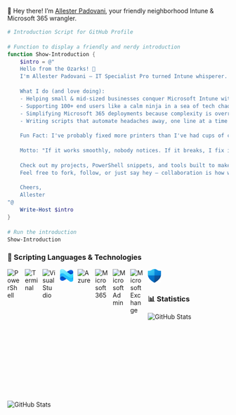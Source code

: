 👋 Hey there! I’m [Allester Padovani](https://www.linkedin.com/in/allester-padovani/), your friendly neighborhood Intune & Microsoft 365 wrangler.

```powershell
# Introduction Script for GitHub Profile

# Function to display a friendly and nerdy introduction
function Show-Introduction {
    $intro = @"
    Hello from the Ozarks! 🌄  
    I'm Allester Padovani — IT Specialist Pro turned Intune whisperer.  

    What I do (and love doing):
    - Helping small & mid-sized businesses conquer Microsoft Intune with confidence 💼🛠️  
    - Supporting 100+ end users like a calm ninja in a sea of tech chaos 🧘‍♂️  
    - Simplifying Microsoft 365 deployments because complexity is overrated ☁️✨  
    - Writing scripts that automate headaches away, one line at a time 🧾⚡  

    Fun Fact: I've probably fixed more printers than I've had cups of coffee. And I drink a *lot* of coffee. ☕😄  

    Motto: "If it works smoothly, nobody notices. If it breaks, I fix it faster than you can reboot."  

    Check out my projects, PowerShell snippets, and tools built to make IT life just a bit saner.  
    Feel free to fork, follow, or just say hey — collaboration is how we all level up. 🙌

    Cheers,  
    Allester
"@
    Write-Host $intro
}

# Run the introduction
Show-Introduction

```

### 🤖 Scripting Languages & Technologies

<img 
    align="left" 
    alt="PowerShell"
    title="PowerShell" 
    width="30px" 
    style="padding-right: 10px;" 
    src="https://cdn.jsdelivr.net/gh/devicons/devicon@latest/icons/powershell/powershell-original.svg" 
/>
<img 
    align="left" 
    alt="Terminal" 
    title="Terminal"
    width="30px" 
    style="padding-right: 10px;" 
    src="https://github.com/homarr-labs/dashboard-icons/blob/main/svg/terminal.svg" 
/>
<img 
    align="left" 
    alt="Visual Studio" 
    title="Visual Studio"
    width="30px" 
    style="padding-right: 10px;" 
    src="https://github.com/homarr-labs/dashboard-icons/blob/main/svg/visual-studio-code.svg" 
/>
<img 
    align="left" 
    alt="Intune" 
    title="Intune"
    width="30px" 
    style="padding-right: 10px;" 
    src="https://github.com/homarr-labs/dashboard-icons/blob/main/svg/microsoft-intune.svg" 
/>
<img 
    align="left" 
    alt="Azure"
    title="Azure" 
    width="30px" 
    style="padding-right: 10px;" 
    src="https://github.com/homarr-labs/dashboard-icons/blob/main/svg/microsoft-azure.svg" 
/>
<img 
    align="left" 
    alt="Microsoft 365"
    title="Microsoft 365" 
    width="30px" 
    style="padding-right: 10px;" 
    src="https://github.com/homarr-labs/dashboard-icons/blob/main/svg/microsoft-365.svg" 
/>
<img 
    align="left" 
    alt="Microsoft Admin"
    title="Microsoft Admin" 
    width="30px" 
    style="padding-right: 10px;" 
    src="https://github.com/homarr-labs/dashboard-icons/blob/main/svg/microsoft-365-admin-center.svg" 
/>
<img 
    align="left" 
    alt="Microsoft Exchange" 
    title="Microsoft Exchange"
    width="30px" 
    style="padding-right: 10px;" 
    src="https://github.com/homarr-labs/dashboard-icons/blob/main/svg/microsoft-exchange.svg" 
/>
<img 
    align="left" 
    alt="Microsoft Defender" 
    title="Microsoft Defender"
    width="30px" 
    style="padding-right: 10px;" 
    src="https://github.com/homarr-labs/dashboard-icons/blob/main/svg/microsoft-defender.svg" 
/>

<br/>
<br/>

### 📊 Statistics

<p>
  <img 
    align="left" 
    alt="GitHub Stats" 
    height="200" 
    style="padding-right: 10px;" 
    src="https://github-readme-stats.vercel.app/api?username=IntuneAdministrator&show_icons=true&theme=dark&include_all_commits=true" 
  />

<img 
      align="left" 
      alt="GitHub Stats" 
      height="200" 
      src="https://github-readme-stats.vercel.app/api/top-langs/?username=IntuneAdministrator&theme=dark&layout=compact&custom_title=Technologies&langs_count=9" 
  />

</p>
